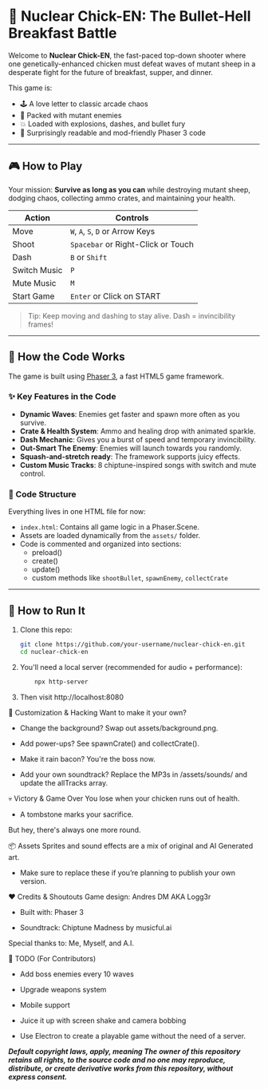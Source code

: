 # 🐔 Nuclear Chick-EN: The Bullet-Hell Breakfast Battle

Welcome to **Nuclear Chick-EN**, the fast-paced top-down shooter where one genetically-enhanced chicken must defeat waves of mutant sheep in a desperate fight for the future of breakfast, supper, and dinner.

This game is:
- 🕹️ A love letter to classic arcade chaos
- 🐑 Packed with mutant enemies
- 💥 Loaded with explosions, dashes, and bullet fury
- 🧠 Surprisingly readable and mod-friendly Phaser 3 code

---

## 🎮 How to Play

Your mission: **Survive as long as you can** while destroying mutant sheep, dodging chaos, collecting ammo crates, and maintaining your health.

| Action        | Controls                            |
|---------------|-------------------------------------|
| Move          | `W`, `A`, `S`, `D` or Arrow Keys    |
| Shoot         | `Spacebar` or Right-Click or  Touch |
| Dash          | `B` or `Shift`                      |
| Switch Music  | `P`                                 |
| Mute Music    | `M`                                 |
| Start Game    | `Enter` or Click on START           |

> Tip: Keep moving and dashing to stay alive. Dash = invincibility frames!

---

## 🧠 How the Code Works

The game is built using [Phaser 3](https://phaser.io), a fast HTML5 game framework.

### ✨ Key Features in the Code

- **Dynamic Waves**: Enemies get faster and spawn more often as you survive.
- **Crate & Health System**: Ammo and healing drop with animated sparkle.
- **Dash Mechanic**: Gives you a burst of speed and temporary invincibility.
- **Out-Smart The Enemy**: Enemies will launch towards you randomly.
- **Squash-and-stretch ready**: The framework supports juicy effects.
- **Custom Music Tracks**: 8 chiptune-inspired songs with switch and mute control.

### 📁 Code Structure

Everything lives in one HTML file for now:

- `index.html`: Contains all game logic in a Phaser.Scene.
- Assets are loaded dynamically from the `assets/` folder.
- Code is commented and organized into sections:
  - preload()
  - create()
  - update()
  - custom methods like `shootBullet`, `spawnEnemy`, `collectCrate`

---

## 🚀 How to Run It

1. Clone this repo:

   ```bash
   git clone https://github.com/your-username/nuclear-chick-en.git
   cd nuclear-chick-en

2. You'll need a local server (recommended for audio + performance):

   ```bash
       npx http-server

4. Then visit http://localhost:8080


🐣 Customization & Hacking
Want to make it your own?

  - Change the background? Swap out assets/background.png.

  - Add power-ups? See spawnCrate() and collectCrate().

  - Make it rain bacon? You're the boss now.

  - Add your own soundtrack? Replace the MP3s in /assets/sounds/ and update the allTracks array.


💀 Victory & Game Over
You lose when your chicken runs out of health.

  - A tombstone marks your sacrifice.

But hey, there's always one more round.


📦 Assets
Sprites and sound effects are a mix of original and AI Generated art.

  - Make sure to replace these if you’re planning to publish your own version.


❤️ Credits & Shoutouts
Game design: Andres DM AKA Logg3r

  - Built with: Phaser 3

  - Soundtrack: Chiptune Madness by musicful.ai

Special thanks to: Me, Myself, and A.I.


🧪 TODO (For Contributors)

   - Add boss enemies every 10 waves

   - Upgrade weapons system

   - Mobile support

   - Juice it up with screen shake and camera bobbing

   - Use Electron to create a playable game without the need of a server.

***Default copyright laws, apply, meaning
The owner of this repository retains all rights, to the source code and no one may reproduce, 
distribute, or create derivative works from this repository, without express consent.***
